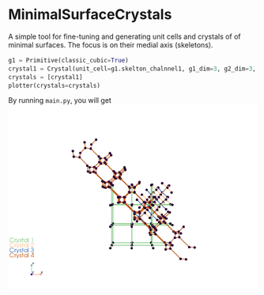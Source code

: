 # MinimalSurfaceCrystals
A simple tool for fine-tuning and generating unit cells and crystals of of minimal surfaces. The focus is on their medial axis (skeletons).

```python
g1 = Primitive(classic_cubic=True)
crystal1 = Crystal(unit_cell=g1.skelton_chalnnel1, g1_dim=3, g2_dim=3, g3_dim=2)
crystals = [crystal1]
plotter(crystals=crystals)    
```

By running ```main.py```, you will get
![image](images/result1.png)
